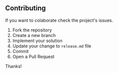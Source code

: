 ## Contributing

If you want to colaborate check the project's issues.

1. Fork the repository
2. Create a new branch
3. Implement your solution
2. Update your change to `release.md` file
4. Commit
5. Open a Pull Request

Thanks!
